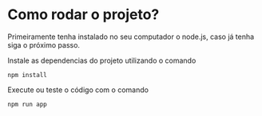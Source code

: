 # Como rodar o projeto?

Primeiramente tenha instalado no seu computador o node.js, caso já tenha siga o próximo passo.

Instale as dependencias do projeto utilizando o comando
```
npm install
```

Execute ou teste o código com o comando
```
npm run app
```
